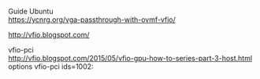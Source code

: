 Guide Ubuntu  
https://ycnrg.org/vga-passthrough-with-ovmf-vfio/

http://vfio.blogspot.com/

vfio-pci  
http://vfio.blogspot.com/2015/05/vfio-gpu-how-to-series-part-3-host.html
options vfio-pci ids=1002:
